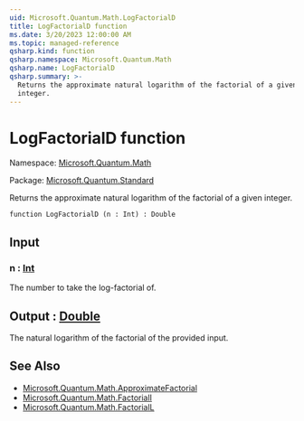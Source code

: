 ```yaml
---
uid: Microsoft.Quantum.Math.LogFactorialD
title: LogFactorialD function
ms.date: 3/20/2023 12:00:00 AM
ms.topic: managed-reference
qsharp.kind: function
qsharp.namespace: Microsoft.Quantum.Math
qsharp.name: LogFactorialD
qsharp.summary: >-
  Returns the approximate natural logarithm of the factorial of a given
  integer.
---
```


# LogFactorialD function

Namespace: [Microsoft.Quantum.Math](xref:Microsoft.Quantum.Math)

Package: [Microsoft.Quantum.Standard](https://nuget.org/packages/Microsoft.Quantum.Standard)


Returns the approximate natural logarithm of the factorial of a giveninteger.

```qsharp
function LogFactorialD (n : Int) : Double
```


## Input

### n : [Int](xref:microsoft.quantum.qsharp.valueliterals#int-literals)

The number to take the log-factorial of.



## Output : [Double](xref:microsoft.quantum.qsharp.valueliterals#double-literals)

The natural logarithm of the factorial of the provided input.

## See Also

- [Microsoft.Quantum.Math.ApproximateFactorial](xref:Microsoft.Quantum.Math.ApproximateFactorial)
- [Microsoft.Quantum.Math.FactorialI](xref:Microsoft.Quantum.Math.FactorialI)
- [Microsoft.Quantum.Math.FactorialL](xref:Microsoft.Quantum.Math.FactorialL)